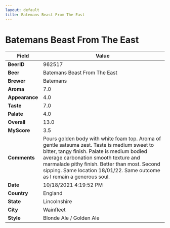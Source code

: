 ```yaml
---
layout: default
title: Batemans Beast From The East
---
```


# Batemans Beast From The East

| Field         | Value     |
|---------------|-----------|
| **BeerID** | 962517 |
| **Beer** | Batemans Beast From The East |
| **Brewer** | Batemans |
| **Aroma** | 7.0 |
| **Appearance** | 4.0 |
| **Taste** | 7.0 |
| **Palate** | 4.0 |
| **Overall** | 13.0 |
| **MyScore** | 3.5 |
| **Comments** | Pours golden body with white foam top. Aroma of gentle satsuma zest. Taste is medium sweet to bitter, tangy finish. Palate is medium bodied average carbonation smooth texture and marmalade pithy finish. Better than most. Second sipping. Same location  18/01/22. Same outcome as I remain a generous soul. |
| **Date** | 10/18/2021 4:19:52 PM |
| **Country** | England |
| **State** | Lincolnshire |
| **City** | Wainfleet |
| **Style** | Blonde Ale / Golden Ale |
